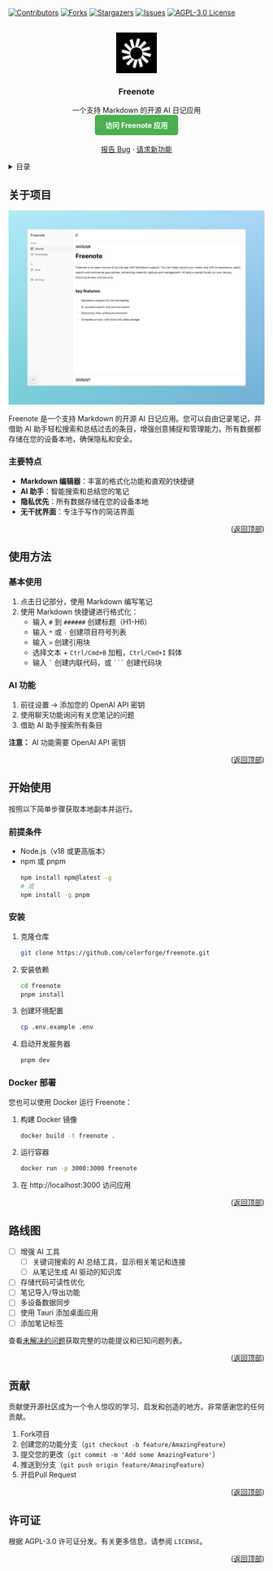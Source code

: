 <!-- Improved compatibility of back to top link: See: https://github.com/othneildrew/Best-README-Template/pull/73 -->

<a id="readme-top"></a>

<!--
*** Thanks for checking out the Best-README-Template. If you have a suggestion
*** that would make this better, please fork the repo and create a pull request
*** or simply open an issue with the tag "enhancement".
*** Don't forget to give the project a star!
*** Thanks again! Now go create something AMAZING! :D
-->

<!-- PROJECT SHIELDS -->
<!--
*** I'm using markdown "reference style" links for readability.
*** Reference links are enclosed in brackets [ ] instead of parentheses ( ).
*** See the bottom of this document for the declaration of the reference variables
*** for contributors-url, forks-url, etc. This is an optional, concise syntax you may use.
*** https://www.markdownguide.org/basic-syntax/#reference-style-links
-->

[![Contributors][contributors-shield]][contributors-url]
[![Forks][forks-shield]][forks-url]
[![Stargazers][stars-shield]][stars-url]
[![Issues][issues-shield]][issues-url]
[![AGPL-3.0 License][license-shield]][license-url]

<!-- PROJECT LOGO -->
<br />
<div align="center">
  <a href="https://github.com/celerforge/freenote">
    <img src="public/logo.png" alt="Logo" width="80" height="80">
  </a>

  <h3 align="center">Freenote</h3>

  <p align="center">
    一个支持 Markdown 的开源 AI 日记应用
    <br />
    <a href="https://freenote.app" style="display: inline-block; padding: 10px 20px; background-color: #4CAF50; color: white; text-decoration: none; border-radius: 5px; font-weight: bold;"><strong>访问 Freenote 应用</strong></a>
    <br />
    <br />
    <a href="https://github.com/celerforge/freenote/issues/new?labels=bug&template=bug-report---.md">报告 Bug</a>
    &middot;
    <a href="https://github.com/celerforge/freenote/issues/new?labels=enhancement&template=feature-request---.md">请求新功能</a>
  </p>
</div>

<!-- TABLE OF CONTENTS -->
<details>
  <summary>目录</summary>
  <ol>
    <li><a href="#关于项目">关于项目</a></li>
    <li><a href="#使用方法">使用方法</a></li>
    <li>
      <a href="#开始使用">开始使用</a>
      <ul>
        <li><a href="#前提条件">前提条件</a></li>
        <li><a href="#安装">安装</a></li>
      </ul>
    </li>
    <li><a href="#路线图">路线图</a></li>
    <li><a href="#贡献">贡献</a></li>
    <li><a href="#许可证">许可证</a></li>
    <li><a href="#联系方式">联系方式</a></li>
  </ol>
</details>

<!-- ABOUT THE PROJECT -->

## 关于项目

[![Freenote截图][product-screenshot]](https://freenote.app)

Freenote 是一个支持 Markdown 的开源 AI 日记应用。您可以自由记录笔记，并借助 AI 助手轻松搜索和总结过去的条目，增强创意捕捉和管理能力。所有数据都存储在您的设备本地，确保隐私和安全。

### 主要特点

- **Markdown 编辑器**：丰富的格式化功能和直观的快捷键
- **AI 助手**：智能搜索和总结您的笔记
- **隐私优先**：所有数据存储在您的设备本地
- **无干扰界面**：专注于写作的简洁界面

<p align="right">(<a href="#readme-top">返回顶部</a>)</p>

<!-- USAGE EXAMPLES -->

## 使用方法

### 基本使用

1. 点击日记部分，使用 Markdown 编写笔记
2. 使用 Markdown 快捷键进行格式化：
   - 输入 `#` 到 `######` 创建标题（H1-H6）
   - 输入 `*` 或 `-` 创建项目符号列表
   - 输入 `>` 创建引用块
   - 选择文本 + `Ctrl/Cmd+B` 加粗，`Ctrl/Cmd+I` 斜体
   - 输入 `` ` `` 创建内联代码，或 ` ``` ` 创建代码块

### AI 功能

1. 前往设置 → 添加您的 OpenAI API 密钥
2. 使用聊天功能询问有关您笔记的问题
3. 借助 AI 助手搜索所有条目

**注意：** AI 功能需要 OpenAI API 密钥

<p align="right">(<a href="#readme-top">返回顶部</a>)</p>

<!-- GETTING STARTED -->

## 开始使用

按照以下简单步骤获取本地副本并运行。

### 前提条件

- Node.js（v18 或更高版本）
- npm 或 pnpm
  ```sh
  npm install npm@latest -g
  # 或
  npm install -g pnpm
  ```

### 安装

1. 克隆仓库
   ```sh
   git clone https://github.com/celerforge/freenote.git
   ```
2. 安装依赖
   ```sh
   cd freenote
   pnpm install
   ```
3. 创建环境配置
   ```sh
   cp .env.example .env
   ```
4. 启动开发服务器
   ```sh
   pnpm dev
   ```

### Docker 部署

您也可以使用 Docker 运行 Freenote：

1. 构建 Docker 镜像

   ```sh
   docker build -t freenote .
   ```

2. 运行容器

   ```sh
   docker run -p 3000:3000 freenote
   ```

3. 在 http://localhost:3000 访问应用

<p align="right">(<a href="#readme-top">返回顶部</a>)</p>

<!-- ROADMAP -->

## 路线图

- [ ] 增强 AI 工具
  - [ ] 关键词搜索的 AI 总结工具，显示相关笔记和连接
  - [ ] 从笔记生成 AI 驱动的知识库
- [ ] 存储代码可读性优化
- [ ] 笔记导入/导出功能
- [ ] 多设备数据同步
- [ ] 使用 Tauri 添加桌面应用
- [ ] 添加笔记标签

查看[未解决的问题](https://github.com/celerforge/freenote/issues)获取完整的功能提议和已知问题列表。

<p align="right">(<a href="#readme-top">返回顶部</a>)</p>

<!-- CONTRIBUTING -->

## 贡献

贡献使开源社区成为一个令人惊叹的学习、启发和创造的地方。非常感谢您的任何贡献。

1. Fork项目
2. 创建您的功能分支（`git checkout -b feature/AmazingFeature`）
3. 提交您的更改（`git commit -m 'Add some AmazingFeature'`）
4. 推送到分支（`git push origin feature/AmazingFeature`）
5. 开启Pull Request

<p align="right">(<a href="#readme-top">返回顶部</a>)</p>

<!-- LICENSE -->

## 许可证

根据 AGPL-3.0 许可证分发。有关更多信息，请参阅 `LICENSE`。

<p align="right">(<a href="#readme-top">返回顶部</a>)</p>

<!-- MARKDOWN LINKS & IMAGES -->
<!-- https://www.markdownguide.org/basic-syntax/#reference-style-links -->

[contributors-shield]: https://img.shields.io/github/contributors/celerforge/freenote.svg?style=for-the-badge
[contributors-url]: https://github.com/celerforge/freenote/graphs/contributors
[forks-shield]: https://img.shields.io/github/forks/celerforge/freenote.svg?style=for-the-badge
[forks-url]: https://github.com/celerforge/freenote/network/members
[stars-shield]: https://img.shields.io/github/stars/celerforge/freenote.svg?style=for-the-badge
[stars-url]: https://github.com/celerforge/freenote/stargazers
[issues-shield]: https://img.shields.io/github/issues/celerforge/freenote.svg?style=for-the-badge
[issues-url]: https://github.com/celerforge/freenote/issues
[license-shield]: https://img.shields.io/github/license/celerforge/freenote.svg?style=for-the-badge
[license-url]: https://github.com/celerforge/freenote/blob/main/LICENSE
[product-screenshot]: public/screenshot.jpeg
